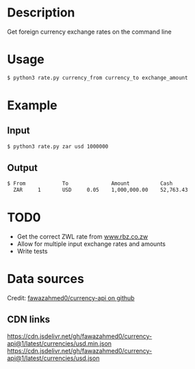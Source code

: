 # Description  
Get foreign currency exchange rates on the command line

# Usage   
```bash
$ python3 rate.py currency_from currency_to exchange_amount
```

# Example
## Input
``` bash
$ python3 rate.py zar usd 1000000
```
## Output
```bash
$ From            To              Amount          Cash  
  ZAR     1       USD     0.05    1,000,000.00    52,763.43
```
# TOD0 
- Get the correct ZWL rate from www.rbz.co.zw  
- Allow for multiple input exchange rates and amounts  
- Write tests

# Data sources
Credit: [fawazahmed0/currency-api on github](https://github.com/fawazahmed0/currency-api)

## CDN links
<https://cdn.jsdelivr.net/gh/fawazahmed0/currency-api@1/latest/currencies/usd.min.json>
<https://cdn.jsdelivr.net/gh/fawazahmed0/currency-api@1/latest/currencies/usd.json>
